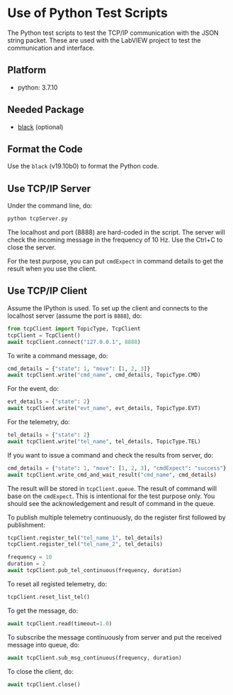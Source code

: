 # Use of Python Test Scripts

The Python test scripts to test the TCP/IP communication with the JSON string packet.
These are used with the LabVIEW project to test the communication and interface.

## Platform

- python: 3.7.10

## Needed Package

- [black](https://github.com/psf/black) (optional)

## Format the Code

Use the `black` (v19.10b0) to format the Python code.

## Use TCP/IP Server

Under the command line, do:

```bash
python tcpServer.py
```

The localhost and port (8888) are hard-coded in the script.
The server will check the incoming message in the frequency of 10 Hz.
Use the Ctrl+C to close the server.

For the test purpose, you can put `cmdExpect` in command details to get the result when you use the client.

## Use TCP/IP Client

Assume the IPython is used.
To set up the client and connects to the localhost server (assume the port is `8888`), do:

```python
from tcpClient import TopicType, TcpClient
tcpClient = TcpClient()
await tcpClient.connect("127.0.0.1", 8888)
```

To write a command message, do:

```python
cmd_details = {"state": 1, "move": [1, 2, 3]}
await tcpClient.write("cmd_name", cmd_details, TopicType.CMD)
```

For the event, do:

```python
evt_details = {"state": 2}
await tcpClient.write("evt_name", evt_details, TopicType.EVT)
```

For the telemetry, do:

```python
tel_details = {"state": 2}
await tcpClient.write("tel_name", tel_details, TopicType.TEL)
```

If you want to issue a command and check the results from server, do:

```python
cmd_details = {"state": 1, "move": [1, 2, 3], "cmdExpect": "success"}
await tcpClient.write_cmd_and_wait_result("cmd_name", cmd_details)
```

The result will be stored in `tcpClient.queue`.
The result of command will base on the `cmdExpect`.
This is intentional for the test purpose only.
You should see the acknowledgement and result of command in the queue.

To publish multiple telemetry continuously, do the register first followed by publishment:

```python
tcpClient.register_tel("tel_name_1", tel_details)
tcpClient.register_tel("tel_name_2", tel_details)

frequency = 10
duration = 2
await tcpClient.pub_tel_continuous(frequency, duration)
```

To reset all registed telemetry, do:

```python
tcpClient.reset_list_tel()
```

To get the message, do:

```python
await tcpClient.read(timeout=1.0)
```

To subscribe the message continuously from server and put the received message into queue, do:

```python
await tcpClient.sub_msg_continuous(frequency, duration)
```

To close the client, do:

```python
await tcpClient.close()
```
